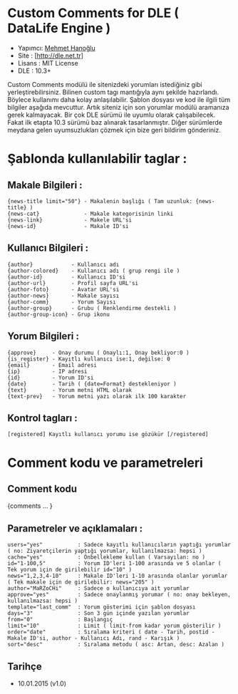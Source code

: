 Custom Comments for DLE ( DataLife Engine )
===

* Yapımcı: [Mehmet Hanoğlu]
* Site   : [http://dle.net.tr]
* Lisans : MIT License
* DLE    : 10.3+

Custom Comments modülü ile sitenizdeki yorumları istediğiniz gibi yerleştirebilirsiniz. Bilinen custom tagı mantığıyla aynı şekilde hazırlandı.
Böylece kullanımı daha kolay anlaşılabilir. Şablon dosyası ve kod ile ilgili tüm bilgiler aşağıda mevcuttur.
Artık siteniz için son yorumlar modülü aramanıza gerek kalmayacak. Bir çok DLE sürümü ile uyumlu olarak çalışabilecek. Fakat ilk etapta 10.3 sürümü baz alınarak tasarlanmıştır.
Diğer sürümlerde meydana gelen uyumsuzlukları çözmek için bize geri bildirim gönderiniz.


Şablonda kullanılabilir taglar :
===
Makale Bilgileri :
---
~~~
{news-title limit="50"} - Makalenin başlığı ( Tam uzunluk: {news-title} )
{news-cat}              - Makale kategorisinin linki
{news-link}             - Makele URL'si
{news-id}               - Makale ID'si
~~~

Kullanıcı Bilgileri :
---
~~~
{author}            - Kullanıcı adı
{author-colored}    - Kullanıcı adı ( grup rengi ile )
{author-id}         - Kullanıcı ID'si
{author-url}        - Profil sayfa URL'si
{author-foto}       - Avatar URL'si
{author-news}       - Makale sayısı
{author-comm}       - Yorum Sayısı
{author-group}      - Grubu ( Renklendirme destekli )
{author-group-icon} - Grup ikonu
~~~

Yorum Bilgileri :
---
~~~
{approve}     - Onay durumu ( Onaylı:1, Onay bekliyor:0 )
{is_register} - Kayıtlı kullanıcı ise:1, değilse: 0
{email}       - Email adresi
{ip}          - IP adresi
{id}          - Yorum ID'si
{date}        - Tarih ( {date=Format} destekleniyor )
{text}        - Yorum metni HTML olarak
{text-prev}   - Yorum metni yazı olarak ilk 100 karakter
~~~
Kontrol tagları :
---
~~~
[registered] Kayıtlı kullanıcı yorumu ise gözükür [/registered]
~~~

Comment kodu ve parametreleri
===
Comment kodu 
---
{comments ... }

Parametreler ve açıklamaları :
---
~~~
users="yes"           : Sadece kayıtlı kullanıcıların yaptığı yorumlar ( no: Ziyaretçilerin yaptığı yorumlar, kullanılmazsa: hepsi )
cache="yes"           : Önbellekleme kullan ( Varsayılan: no )
id="1-100,5"          : Yorum ID'leri 1-100 arasında ve 5 olanlar ( Tek yorum için de girilebilir id="10" )
news="1,2,3,4-10"     : Makale ID'leri 1-10 arasında olanlar yorumlar ( Tek makale için de girilebilir: news="205" )
author="MaRZoCHi"     : Sadece o kullanıcıya ait yorumlar
approve="yes"         : Sadece onaylanmış yorumar ( no: onay bekleyen, kullanılmazsa: hepsi )
template="last_comm"  : Yorum gösterimi için şablon dosyası
days="3"			  : Son 3 gün içinde yazılan yorumlar
from="0"              : Başlangıç
limit="10"            : Limit ( limit-from kadar yorum gösterilir )
order="date"          : Sıralama kriteri ( date - Tarih, postid - Makale ID'si, author - Kullanıcı Adı, rand - Karışık )
sort="desc"			  : Sıralama metodu ( asc: Artan, desc: Azalan )
~~~

Tarihçe
-----------------------
* 10.01.2015 (v1.0)

[Mehmet Hanoğlu]:https://github.com/marzochi
[http://dle.net.tr]:http://dle.net.tr

